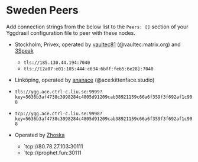 # Sweden Peers

Add connection strings from the below list to the `Peers: []` section of your
Yggdrasil configuration file to peer with these nodes.

* Stockholm, Privex, operated by [vaultec81](https://github.com/vaultec81) (@vaultec:matrix.org) and [3Speak](https://3speak.tv)
  * `tls://185.130.44.194:7040`
  * `tls://[2a07:e01:105:444:c634:6bff:feb5:6e28]:7040`

* Linköping, operated by [ananace](https://github.com/ananace) (@ace:kittenface.studio)
 * `tls://ygg.ace.ctrl-c.liu.se:9999?key=5636b3af4738c3998284c4805d91209cab38921159c66a6f359f3f692af1c908`
 * `tcp://ygg.ace.ctrl-c.liu.se:9998?key=5636b3af4738c3998284c4805d91209cab38921159c66a6f359f3f692af1c908`

* Operated by [Zhoska](https://prophet.fun) 
  * `tcp://80.78.27.103:30111
  * `tcp://prophet.fun:30111

